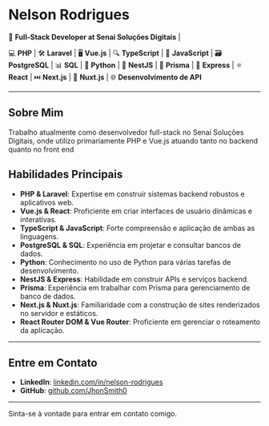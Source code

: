# Nelson Rodrigues

🚀 **Full-Stack Developer at Senai Soluções Digitais** |

 💻 **PHP** | 🛠️ **Laravel** | 🖥️ **Vue.js** | 🔍 **TypeScript** | 📝 **JavaScript** | 🗃️ **PostgreSQL** | 📊 **SQL** | 🐍 **Python** | 🚀 **NestJS** | 🎨 **Prisma** | 🚀 **Express** | ⚛️ **React** | ⏭️ **Next.js** | 🔄 **Nuxt.js** | 🌐 **Desenvolvimento de API**

---

## Sobre Mim

Trabalho atualmente como desenvolvedor full-stack no Senai Soluções Digitais, onde utilizo primariamente PHP e Vue.js atuando tanto no backend quanto no front end

## Habilidades Principais

- **PHP & Laravel**: Expertise em construir sistemas backend robustos e aplicativos web.
- **Vue.js & React**: Proficiente em criar interfaces de usuário dinâmicas e interativas.
- **TypeScript & JavaScript**: Forte compreensão e aplicação de ambas as linguagens.
- **PostgreSQL & SQL**: Experiência em projetar e consultar bancos de dados.
- **Python**: Conhecimento no uso de Python para várias tarefas de desenvolvimento.
- **NestJS & Express**: Habilidade em construir APIs e serviços backend.
- **Prisma**: Experiência em trabalhar com Prisma para gerenciamento de banco de dados.
- **Next.js & Nuxt.js**: Familiaridade com a construção de sites renderizados no servidor e estáticos.
- **React Router DOM & Vue Router**: Proficiente em gerenciar o roteamento da aplicação.

---

## Entre em Contato

- **LinkedIn**: [linkedin.com/in/nelson-rodrigues](https://www.linkedin.com/in/nelson-rodrigues-smith/)
- **GitHub**: [github.com/JhonSmith0](https://github.com/JhonSmith0)

---

Sinta-se à vontade para entrar em contato comigo.
